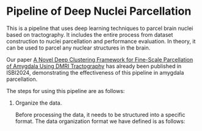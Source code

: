 # Pipeline of Deep Nuclei Parcellation

This is a pipeline that uses deep learning techniques to parcel brain nuclei based on tractography. It includes the entire process from dataset construction to nuclei parcellation and performance evaluation. In theory, it can be used to parcel any nuclear structures in the brain. 

Our paper [A Novel Deep Clustering Framework for Fine-Scale Parcellation of Amygdala Using DMRI Tractography](https://ieeexplore.ieee.org/document/10635363) has already been published in ISBI2024, demonstrating the effectiveness of this pipeline in amygdala parcellation.

The steps for using this pipeline are as follows:

1. Organize the data. 

    Before processing the data, it needs to be structured into a specific format. The data organization format we have defined is as follows: